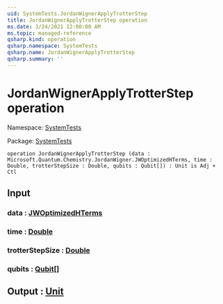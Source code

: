 ```yaml
---
uid: SystemTests.JordanWignerApplyTrotterStep
title: JordanWignerApplyTrotterStep operation
ms.date: 3/24/2021 12:00:00 AM
ms.topic: managed-reference
qsharp.kind: operation
qsharp.namespace: SystemTests
qsharp.name: JordanWignerApplyTrotterStep
qsharp.summary: ''
---
```


# JordanWignerApplyTrotterStep operation

Namespace: [SystemTests](xref:SystemTests)

Package: [SystemTests](https://nuget.org/packages/SystemTests)




```qsharp
operation JordanWignerApplyTrotterStep (data : Microsoft.Quantum.Chemistry.JordanWigner.JWOptimizedHTerms, time : Double, trotterStepSize : Double, qubits : Qubit[]) : Unit is Adj + Ctl
```


## Input

### data : [JWOptimizedHTerms](xref:Microsoft.Quantum.Chemistry.JordanWigner.JWOptimizedHTerms)




### time : [Double](xref:microsoft.quantum.lang-ref.double)




### trotterStepSize : [Double](xref:microsoft.quantum.lang-ref.double)




### qubits : [Qubit](xref:microsoft.quantum.lang-ref.qubit)[]





## Output : [Unit](xref:microsoft.quantum.lang-ref.unit)

